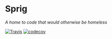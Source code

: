 # Sprig

*A home to code that would otherwise be homeless*

[![Travis](https://travis-ci.com/apljungquist/sprig.svg?branch=master)](https://travis-ci.com/apljungquist/sprig)
[![codecov](https://codecov.io/gh/apljungquist/sprig/branch/master/graph/badge.svg)](https://codecov.io/gh/apljungquist/sprig)
